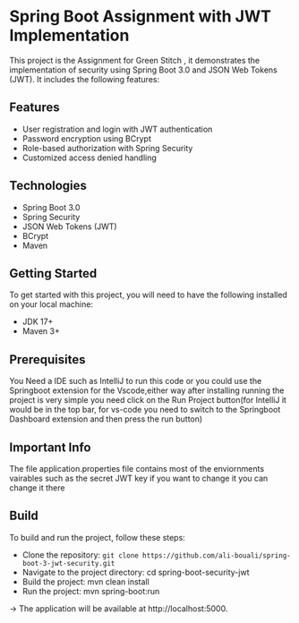 # Spring Boot Assignment with JWT Implementation
This project is the Assignment for Green Stitch , it demonstrates the implementation of security using Spring Boot 3.0 and JSON Web Tokens (JWT). It includes the following features:

## Features
* User registration and login with JWT authentication
* Password encryption using BCrypt
* Role-based authorization with Spring Security
* Customized access denied handling

## Technologies
* Spring Boot 3.0
* Spring Security
* JSON Web Tokens (JWT)
* BCrypt
* Maven
 
## Getting Started
To get started with this project, you will need to have the following installed on your local machine:

* JDK 17+
* Maven 3+

## Prerequisites
You Need a IDE such as IntelliJ to run this code or you could use the Springboot extension for the Vscode,either way after installing running the project is very simple you need click on the Run Project button(for IntelliJ it would be in the top bar, for vs-code you need to switch to the Springboot Dashboard extension and then press the run button)

## Important Info
The file application.properties file contains most of the enviornments vairables such as the secret JWT key if you want to change it you can change it there

## Build
To build and run the project, follow these steps:

* Clone the repository: `git clone https://github.com/ali-bouali/spring-boot-3-jwt-security.git`
* Navigate to the project directory: cd spring-boot-security-jwt
* Build the project: mvn clean install
* Run the project: mvn spring-boot:run 

-> The application will be available at http://localhost:5000.